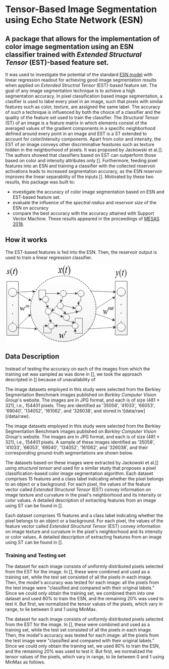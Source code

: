 # Tensor-Based Image Segmentation using Echo State Network (ESN)

## A package that allows for the implementation of color image segmentation using an ESN classifier trained with _Extended Structural Tensor_ (EST)-based feature set.

It was used to investigate the potential of the standard [ESN model](http://www.scholarpedia.org/article/Echo_state_network) with linear regression readout for achieving good image segmentation results when applied on _Extended Structral Tensor_ (EST)-based feature set.
The goal of any image segmentation technique is to achieve a high segmentation accuracy. In pixel classification based image segmentation, a clasifier is used to label every pixel in an image, such that pixels with similar features such as color, texture, are assigned the same label. The accuracy of such a technique is influenced by both the choice of a classifier and the quality of the feature set used to train the classifier. The _Structural Tensor_ (ST) of an image is a feature matrix in which elements consist of the averaged values of the gradient components in a specific neighborhood defined around every point in an image and EST is a ST extended to account for color/intensity components. Apart from color and intensity, the EST of an image conveys other discriminative feastures such as texture hidden in the neighborhood of pixels. It was proposed by Jackowski et al.[]. The authors showed that classifiers based on EST can outperform those based on color and intensity attributes only []. Furthermore, feeding pixel features into an ESN and training a classifier with the collected reservoir activations leads to increased segmentation accuracy, as the ESN reservoir improves the linear separability of the inputs []. Motivated by these two results, this package was built to:

- investigate the accuracy of color image segmentation based on ESN and EST-based feature set.
- evaluate the influence of the _spectral radius_ and _reservoir size_ of the ESN on accuracy
- compare the best accuracy with the accuracy attained with Support Vector Machine.
  These results appeared in the proceedings of [MESAS 2018](https://link.springer.com/chapter/10.1007/978-3-030-14984-0_36).

## How it works

The EST-based features is fed into the ESN. Then, the reservoir output is used to train a linear regression classifier.

![standard ESN model](/docs/images/ESN.png)

## Data Description

Instead of testing the accuracy on each of the images from which the training set was sampled as was done in [], we took the approach descripted in [] because of unavailability of

The image datasets employed in this study were selected from the Berkley Segmentation Benchmark images published on _Berkley Computer Vision Group_'s website. The images are in JPG format, and each is of size (481 $\times$ 321), i.e., 154401 pixels. They are identified as '35058', '41033', '66053', '69040', '134052', '161062', and '326038', and stored in ![data/raw] (/data/raw).

The image datasets employed in this study were selected from the Berkley Segmentation Benchmark images published on _Berkley Computer Vision Group_'s website.
The images are in JPG format, and each is of size (481 $\times$ 321), i.e., 154401 pixels. A sample of these images identified as '35058', '41033', '66053', '69040', '134052', '161062', and '326038',
and their corresponding ground-truth segmentations are shown below.

The datasets based on these images were extracted by Jackowski et al.[] using _structural tensor_ and used for a similar study that proposes a pixel classification-based
color image segmentation algorithm. Each dataset comprises 15 features and a class label indicating whether the pixel belongs to an object or a background.
For each pixel, the values of the feature vector called _Extended Structural Tensor_ (EST) convey information on image texture and curvature in the pixel's neighborhood and its intensity or color values.
A detailed description of extracting features from an image using ST can be found in [].

Each dataset comprises 15 features and a class label indicating whether the pixel belongs to an object or a background.
For each pixel, the values of the feature vector called _Extended Structural Tensor_ (EST) convey information on image texture and curvature in the pixel's neighborhood and its intensity or color values. A detailed description of extracting features from an image using ST can be found in [].

### Training and Testing set

The dataset for each image consists of uniformly distributed pixels selected from the EST for the image. In [], these were combined and used as a training set,
while the test set consisted of all the pixels in each image. Then, the model's accuracy was tested for each image: all the pixels from the test image were "classified and compared with their original labels."
Since we could only obtain the training set, we combined them into one dataset and used 80% to train the ESN, and the remaining 20% was used to test it. But first, we normalized the tensor values of the pixels, which vary in range, to lie between 0 and 1 using MinMax.

The dataset for each image consists of uniformly distributed pixels selected from the EST for the image. In [], these were combined and used as a training set,
while the test set consisted of all the pixels in each image. Then, the model's accuracy was tested for each image: all the pixels from the test image were "classified and compared with their original labels."
Since we could only obtain the training set, we used 80% to train the ESN, and the remaining 20% was used to test it. But first, we normalized the tensor values of the pixels, which vary in range,
to lie between 0 and 1 using MinMax as follows.
